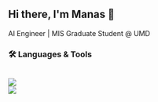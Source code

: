 ## Hi there, I'm Manas 👋
AI Engineer | MIS Graduate Student @ UMD

### 🛠️ Languages & Tools

<p align="left">
  <!-- Backend & Databases -->
  <br>
  <img src="https://skillicons.dev/icons?i=mongodb,mysql,python,cpp,c,fastapi,flask,git,github,linux,vscode,postman,docker" />
  <br>
  <img src="https://skillicons.dev/icons?i=tensorflow,pytorch,opencv,elasticsearch" />

</p>

<!--
**Manas2409/Manas2409** is a ✨ _special_ ✨ repository because its `README.md` (this file) appears on your GitHub profile.

Here are some ideas to get you started:

- 🔭 I’m currently working on ...
- 🌱 I’m currently learning ...
- 👯 I’m looking to collaborate on ...
- 🤔 I’m looking for help with ...
- 💬 Ask me about ...
- 📫 How to reach me: ...
- 😄 Pronouns: ...
- ⚡ Fun fact: ...
-->
